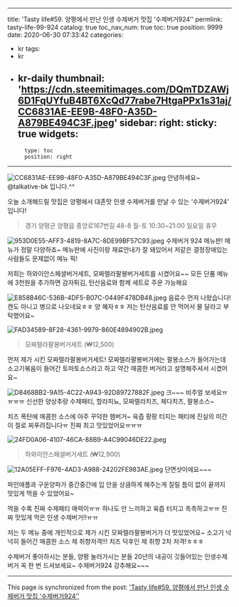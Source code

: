 
---
title: 'Tasty life#59. 양평에서 만난 인생 수제버거 맛집 ‘수제버거924’'
permlink: tasty-life-99-924
catalog: true
toc_nav_num: true
toc: true
position: 9999
date: 2020-06-30 07:33:42
categories:
- kr
tags:
- kr
- kr-daily
thumbnail: 'https://cdn.steemitimages.com/DQmTDZAWj6D1FqUYfuB4BT6XcQd77rabe7HtgaPPx1s31aj/CC6831AE-EE9B-48F0-A35D-A879BE494C3F.jpeg'
sidebar:
    right:
        sticky: true
widgets:
    -
        type: toc
        position: right
---


![CC6831AE-EE9B-48F0-A35D-A879BE494C3F.jpeg](https://cdn.steemitimages.com/DQmTDZAWj6D1FqUYfuB4BT6XcQd77rabe7HtgaPPx1s31aj/CC6831AE-EE9B-48F0-A35D-A879BE494C3F.jpeg)
안녕하세요~ @talkative-bk 입니다.^^

오늘 소개해드릴 맛집은
양평에서 대존맛 인생 수제버거를 만날 수 있는
‘수제버거924’ 입니다!

> 경기 양평군 양평읍 중앙로167번길 48-8 
월-토 10:30~21:00 일요일 휴무


![953D0E55-AFF3-4819-8A7C-8DE99BF57C93.jpeg](https://cdn.steemitimages.com/DQmZWLJdgnFrinoTSpyF2wVuip2caSVnXm8aGLqbp8m8Qox/953D0E55-AFF3-4819-8A7C-8DE99BF57C93.jpeg)
수제버거 924 메뉴판! 메뉴가 정말 다양하죠~ 
메뉴판에 사진이랑 재료안내가 잘 돼있어서
저같은 결정장애있는 사람들도 문제없이 메뉴 픽!

저희는 하와이안스페셜버거세트, 
모짜렐라팔봉버거세트를 시켰어요~~
모든 단품 메뉴에 3천원을 추가하면 
감자튀김, 탄산음료와 함께 세트로 주문 가능해요

![E858B46C-536B-4DF5-B07C-0449F478DB48.jpeg](https://cdn.steemitimages.com/DQmdukpCjRFuCEmHktFdBs7KmJb9vALEZrZQkNmXZkYXpdK/E858B46C-536B-4DF5-B07C-0449F478DB48.jpeg)
음료수 먼저 나왔습니다!
캔도 아니고 병으로 나오네요ㅎㅎ 양 혜자ㅎㅎ
저는 탄산음료를 안 먹어서 물 달라고 부탁했어요~


![FAD34589-8F28-4361-9979-860E4894902B.jpeg](https://cdn.steemitimages.com/DQmY7X5aqizAXGzLcHU69nRgyBvLnXYH95RFV9zbAj9Ma6e/FAD34589-8F28-4361-9979-860E4894902B.jpeg)
> 모짜렐라팔봉버거세트 (₩12,500)

먼저 제가 시킨 모짜렐라팔봉버거세트!
모짜렐라팔봉버거에는 팔봉소스가 들어가는데
소고기볶음이 들어간 토마토소스라고 하고
약간 매콤한 버거라고 설명해주셔서 시켰어요~


![D8468BB2-9A15-4C22-A943-92D89727882F.jpeg](https://cdn.steemitimages.com/DQmew3AVwDqyyRX1Zy7vb3nSRTk6JrPPtqEng5ygacHmH2r/D8468BB2-9A15-4C22-A943-92D89727882F.jpeg)
크~~~ 비주얼 보세요ㅠㅠㅠㅠ
신선한 양상추랑 수제패티, 할라피뇨, 
모짜렐라치즈, 체다치즈, 팔봉소스~

치즈 폭탄에 매콤한 소스에 아주 꾸덕한 햄버거~
육즙 팡팡 터지는 패티에 진실의 미간이 
절로 찌푸려집니다ㅠ 진짜 최고 맛있었어요ㅠㅠㅠ


![24FD0A06-4107-46CA-88B9-A4C99046DE22.jpeg](https://cdn.steemitimages.com/DQmPHLNDBxC1W7w8RJbJiUQ5S5QqbVWFYoYeVvJVaLZRTiC/24FD0A06-4107-46CA-88B9-A4C99046DE22.jpeg)
>하와이안스페셜버거세트 (₩12,900)


![12A05EFF-F976-4AD3-A988-24202FE983AE.jpeg](https://cdn.steemitimages.com/DQmWj5HBLKMvGp3TSHWjD6YQKGC7e6CjwUzYMRftRDLH3iH/12A05EFF-F976-4AD3-A988-24202FE983AE.jpeg)
단면샷이에요~~~

파인애플과 구운양파가 중간중간에 
입 안을 상큼하게 해주는게 질릴 틈이 없이
끝까지 맛있게 먹을 수 있었어요~

​먹을 수록 진짜 수제패티 매력이ㅠㅠ 
하나도 안 느끼하고 육즙 터지고 촉촉하고ㅠㅠ
​진짜 맛있게 먹은 인생 수제버거!!ㅠㅠ

저는 두 메뉴 중에 개인적으로
제가 시킨 모짜렐라팔봉버거가 더 맛있었어요~
소고기 넉넉히 들어간 매콤한 소스 제 취향저격!!!
치즈 덕후인 제 취향 2차 저격!ㅎㅎㅎ

​수제버거 좋아하시는 분들, 양평 놀러가시는 분들
20년의 내공이 깃들어있는 인생수제버거
꼭 한 번 드셔보세요~ 수제버거924 강추해요~~~

- - -

This page is synchronized from the post: ['Tasty life#59. 양평에서 만난 인생 수제버거 맛집 ‘수제버거924’'](https://steemit.com/@talkative-bk/tasty-life-99-924)
